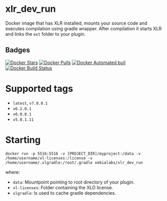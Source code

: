 # xlr_dev_run #

Docker image that has XLR installed, mounts your source code and executes compilation using gradle wrapper. 
After compilation it starts XLR and links the `ext` folder to your plugin.

## Badges ##
[![Docker Stars](https://img.shields.io/docker/stars/xebialabs/xlr_dev_run.svg)]()
[![Docker Pulls](https://img.shields.io/docker/pulls/xebialabs/xlr_dev_run.svg)]()
[![Docker Automated buil](https://img.shields.io/docker/automated/xebialabs/xlr_dev_run.svg)]()
[![Docker Build Status](https://img.shields.io/docker/build/xebialabs/xlr_dev_run.svg)]()

# Supported tags #

+ `latest`, `v7.0.0.1`
+ `v6.2.0.1`
+ `v6.0.0.1`
+ `v5.0.1.11`

# Starting #

```
docker run -p 5516:5516 -v [PROJECT_DIR]/myproject:/data -v /home/username/xl-licenses:/license -v /home/username/.xlgradle:/root/.gradle xebialabs/xlr_dev_run
```

where:

* `data`: Mountpoint pointing to root directory of your plugin.
* `xl-licenses`: Folder containing the XLD license.
* `xlgradle`: Is used to cache gradle dependencies.
